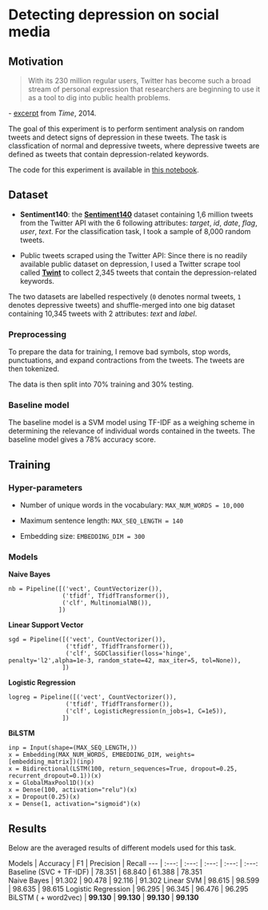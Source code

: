 # Detecting depression on social media


## Motivation
> With its 230 million regular users, Twitter has become such a broad stream of personal expression that researchers are beginning to use it as a tool to dig into public health problems. 

  \- [excerpt](https://time.com/1915/how-twitter-knows-when-youre-depressed/) from *Time*, 2014.

The goal of this experiment is to perform sentiment analysis on random tweets and detect signs of depression in these tweets. The task is classfication of normal and depressive tweets, where depressive tweets are defined as tweets that contain depression-related keywords. 

The code for this experiment is available in [this notebook](https://www.kaggle.com/yonebayashi/wip-detect-early-depression-through-tweets?scriptVersionId=17620617).


## Dataset
- **Sentiment140**: the **[Sentiment140](https://www.kaggle.com/kazanova/sentiment140)** dataset containing 1,6 million tweets from the Twitter API with the 6 following attributes: _target_, _id_, _date_, _flag_, _user_, _text_. For the classification task, I took a sample of 8,000 random tweets.

- Public tweets scraped using the Twitter API: Since there is no readily available public dataset on depression, I used a Twitter scrape tool called **[Twint](https://github.com/twintproject/twint)** to collect 2,345 tweets that contain the depression-related keywords.

The two datasets are labelled respectively (`0` denotes normal tweets, `1` denotes depressive tweets) and shuffle-merged into one big dataset containing 10,345 tweets with 2 attributes: _text_ and _label_. 

### Preprocessing

To prepare the data for training, I remove bad symbols, stop words, punctuations, and expand contractions from the tweets. The tweets are then tokenized. 

The data is then split into 70% training and 30% testing. 

### Baseline model

The baseline model is a SVM model using TF-IDF as a weighing scheme in determining the relevance of individual words contained in the tweets. The baseline model gives a 78% accuracy score. 

## Training

### Hyper-parameters

- Number of unique words in the vocabulary: 
```MAX_NUM_WORDS = 10,000 ```

- Maximum sentence length: 
```MAX_SEQ_LENGTH = 140```

- Embedding size: ```EMBEDDING_DIM = 300```

### Models

**Naive Bayes**

```
nb = Pipeline([('vect', CountVectorizer()),
               ('tfidf', TfidfTransformer()),
               ('clf', MultinomialNB()),
              ])
```

**Linear Support Vector**
```
sgd = Pipeline([('vect', CountVectorizer()),
                ('tfidf', TfidfTransformer()),
                ('clf', SGDClassifier(loss='hinge', penalty='l2',alpha=1e-3, random_state=42, max_iter=5, tol=None)),
               ])
```

**Logistic Regression**
```
logreg = Pipeline([('vect', CountVectorizer()),
                ('tfidf', TfidfTransformer()),
                ('clf', LogisticRegression(n_jobs=1, C=1e5)),
               ])
```

**BiLSTM** 

```
inp = Input(shape=(MAX_SEQ_LENGTH,))
x = Embedding(MAX_NUM_WORDS, EMBEDDING_DIM, weights=[embedding_matrix])(inp)
x = Bidirectional(LSTM(100, return_sequences=True, dropout=0.25, recurrent_dropout=0.1))(x)
x = GlobalMaxPool1D()(x)
x = Dense(100, activation="relu")(x)
x = Dropout(0.25)(x)
x = Dense(1, activation="sigmoid")(x)
```

## Results

Below are the averaged results of different models used for this task.

Models | Accuracy | F1 | Precision | Recall
--- | :---: | :---: | :---: | :---: | :---: 
Baseline (SVC + TF-IDF) | 78.351 | 68.840 | 61.388 | 78.351  
Naive Bayes | 91.302 | 90.478 | 92.116  | 91.302
Linear SVM | 98.615 | 98.599 | 98.635  | 98.615
Logistic Regression | 96.295 | 96.345 | 96.476 | 96.295  
BiLSTM ( + word2vec) | **99.130** | **99.130** | **99.130**  | **99.130**

